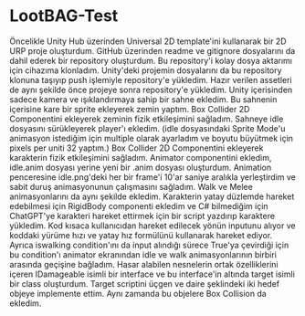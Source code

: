 # LootBAG-Test
Öncelikle Unity Hub üzerinden Universal 2D template'ini kullanarak bir 2D URP proje oluşturdum.
GitHub üzerinden readme ve gitignore dosyalarını da dahil ederek bir repository oluşturdum.
Bu repository'i kolay dosya aktarımı için cihazıma klonladım.
Unity'deki projemin dosyalarını da bu repository klonuna taşıyıp push işlemiyle repository'e yükledim.
Hazır verilen assetleri de aynı şekilde önce projeye sonra repository'e yükledim.
Unity içerisinden sadece kamera ve ışıklandırmaya sahip bir sahne ekledim.
Bu sahnenin içerisine kare bir sprite ekleyerek zemin yaptım.
Box Collider 2D Componentini ekleyerek zeminin fizik etkileşimini sağladım.
Sahneye idle dosyasını sürükleyerek player'ı ekledim. (idle dosyasındaki Sprite Mode'u animasyon istediğim için multiple olarak ayarladım ve boyutu büyütmek için pixels per uniti 32 yaptım.)
Box Collider 2D Componentini ekleyerek karakterin fizik etkileşimini sağladım.
Animator componentini ekledim, idle.anim dosyası yerine yeni bir .anim dosyası oluşturdum. Animation penceresine idle.png'deki her bir frame'i 10'ar saniye aralıkla yerleştirdim ve sabit duruş animasyonunun çalışmasını sağladım. Walk ve Melee animasyonlarını da aynı şekilde ekledim.
Karakterin yatay düzlemde hareket edebilmesi için RigidBody componenti ekledim ve C# bilmediğim için ChatGPT'ye karakteri hareket ettirmek için bir script yazdırıp karaktere yükledim.
Kod kısaca kullanıcıdan hareket edilecek yönün inputunu alıyor ve koddaki yürüme hızı ve yatay hız formülünü kullanarak hareket ediyor. Ayrıca iswalking condition'ını da input alındığı sürece True'ya çevirdiği için bu condition'ı animator ekranından idle ve walk animasyonlarının birbiri arasında geçişine bağladım.
Hasar alabilen nesnelerin ortak özelliklerini içeren IDamageable isimli bir interface ve bu interface'in altında target isimli bir class oluşturdum. Target scriptini üçgen ve daire şeklindeki iki hedef objeye implemente ettim. Aynı zamanda bu objelere Box Collision da ekledim.
